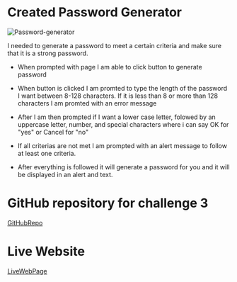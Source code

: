 # Created Password Generator

![Password-generator](Password-generator.png)

I needed to generate a password to meet a certain criteria and make sure that it is a strong password.

* When prompted with page I am able to click button to generate password

* When button is clicked I am promted to type the length of the password I want between 8-128 characters. If it is less than 8 or more than 128 characters I am promted with an error message

* After I am then prompted if I want a lower case letter, folowed by an uppercase letter, number, and special characters where i can say OK for "yes" or Cancel for "no"

* If all criterias are not met I am prompted with an alert message to follow at least one criteria.

* After everything is followed it will generate a password for you and it will be displayed in an alert and text.

# GitHub repository for challenge 3
[GitHubRepo](https://github.com/rdiego56/Password-generator)

# Live Website
[LiveWebPage](https://rdiego56.github.io/Password-generator/)